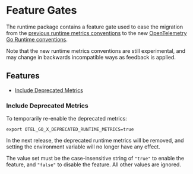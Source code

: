 # Feature Gates

The runtime package contains a feature gate used to ease the migration
from the [previous runtime metrics conventions] to the new [OpenTelemetry Go
Runtime conventions].

Note that the new runtime metrics conventions are still experimental, and may
change in backwards incompatible ways as feedback is applied.

## Features

- [Include Deprecated Metrics](#include-deprecated-metrics)

### Include Deprecated Metrics

To temporarily re-enable the deprecated metrics:

```console
export OTEL_GO_X_DEPRECATED_RUNTIME_METRICS=true
```

In the next release, the deprecated runtime metrics will be removed,
and setting the environment variable will no longer have any effect.

The value set must be the case-insensitive string of `"true"` to enable the
feature, and `"false"` to disable the feature. All other values are ignored.

[previous runtime metrics conventions]: https://pkg.go.dev/go.opentelemetry.io/contrib/instrumentation/runtime@v0.52.0
[OpenTelemetry Go Runtime conventions]: https://github.com/open-telemetry/semantic-conventions/blob/main/docs/runtime/go-metrics.md
